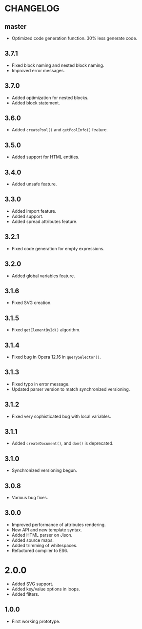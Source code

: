 # CHANGELOG

## master

* Optimized code generation function. 30% less generate code.

## 3.7.1

* Fixed block naming and nested block naming.
* Improved error messages.

## 3.7.0

* Added optimization for nested blocks.
* Added block statement.

## 3.6.0

* Added `createPool()` and `getPoolInfo()` feature.

## 3.5.0

* Added support for HTML entities.

## 3.4.0

* Added unsafe feature.

## 3.3.0

* Added import feature.
* Added <!-- comment --> support.
* Added spread attributes feature.

## 3.2.1

* Fixed code generation for empty expressions.

## 3.2.0

* Added global variables feature.

## 3.1.6

* Fixed SVG creation.

## 3.1.5

* Fixed `getElementById()` algorithm.

## 3.1.4

* Fixed bug in Opera 12.16 in `querySelector()`.

## 3.1.3

* Fixed typo in error message.
* Updated parser version to match synchronized versioning.

## 3.1.2

* Fixed very sophisticated bug with local variables.

## 3.1.1

* Added `createDocument()`, and `dom()` is deprecated.

## 3.1.0

* Synchronized versioning begun.

## 3.0.8

* Various bug fixes. 

## 3.0.0

* Improved performance of attributes rendering.
* New API and new template syntax.
* Added HTML parser on Jison.
* Added source maps.
* Added trimming of whitespaces.
* Refactored compiler to ES6. 

# 2.0.0

* Added SVG support.
* Added key/value options in loops.
* Added filters.

## 1.0.0
* First working prototype. 
 